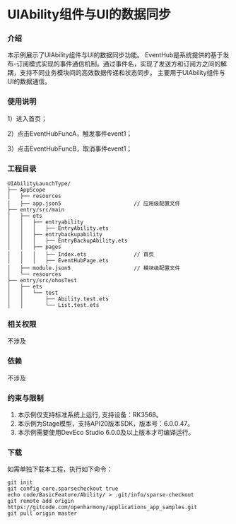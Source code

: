 # UIAbility组件与UI的数据同步

### 介绍
本示例展示了UIAbility组件与UI的数据同步功能。 EventHub是系统提供的基于发布-订阅模式实现的事件通信机制。通过事件名，实现了发送方和订阅方之间的解耦，支持不同业务模块间的高效数据传递和状态同步。 主要用于UIAbility组件与UI的数据通信。
### 使用说明

1）进入首页；

2）点击EventHubFuncA，触发事件event1；

3）点击EventHubFuncB，取消事件event1；

### 工程目录
```
UIAbilityLaunchType/
├── AppScope
│   ├── resources
│   ├── app.json5                       // 应用级配置文件
├── entry/src/main
│   ├── ets
│   │   ├── entryability
│   │   │   ├── EntryAbility.ets
│   │   ├── entrybackupability
│   │   │   ├── EntryBackupAbility.ets
│   │   ├── pages
│   │   │   ├── Index.ets               // 首页
│   │   │   ├── EventHubPage.ets
│   ├── module.json5                    // 模块级配置文件
│   └── resources
├── entry/src/ohosTest
│   ├── ets
│   │   └── test
│   │       ├── Ability.test.ets
│   │       └── List.test.ets
```

### 相关权限
不涉及
### 依赖
不涉及
### 约束与限制
1. 本示例仅支持标准系统上运行, 支持设备：RK3568。
2. 本示例为Stage模型，支持API20版本SDK，版本号：6.0.0.47。
3. 本示例需要使用DevEco Studio 6.0.0及以上版本才可编译运行。
### 下载
如需单独下载本工程，执行如下命令：
```
git init
git config core.sparsecheckout true
echo code/BasicFeature/Ability/ > .git/info/sparse-checkout
git remote add origin https://gitcode.com/openharmony/applications_app_samples.git
git pull origin master
```
